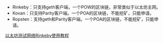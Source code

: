 

* Rinkeby：只支持geth客户端，一个POW的区块链，非常类似于以太坊主网。
* Kovan：只支持Parity客户端。一个POA的区块链，不能挖矿，只能申请。
* Ropsten：支持geth和Parity客户端。一个POA的区块链，不能挖矿，只能申请。



[以太坊测试网络Rinkeby使用教程](https://www.jianshu.com/p/c02f5ab286dd)